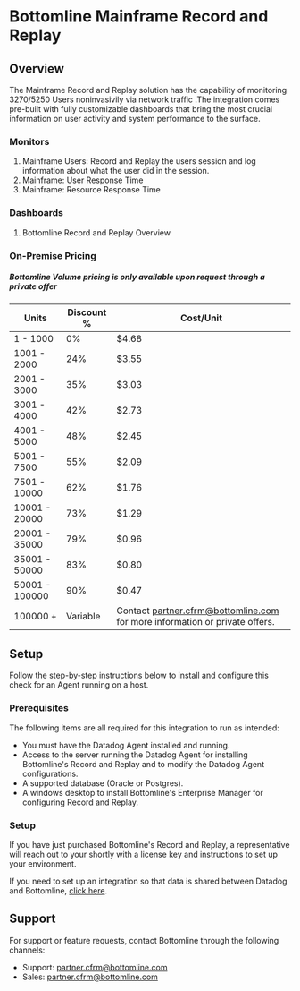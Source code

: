 # Bottomline Mainframe Record and Replay

## Overview

The Mainframe Record and Replay solution has the capability of monitoring 3270/5250 Users noninvasivily via network traffic .The integration comes pre-built with fully customizable dashboards that bring the most crucial information on user activity and system performance to the surface. 

### Monitors

1. Mainframe Users: Record and Replay the users session and log information about what the user did in the session.
2. Mainframe: User Response Time
3. Mainframe: Resource Response Time 

### Dashboards

1. Bottomline Record and Replay Overview

### On-Premise Pricing
##### *Bottomline Volume pricing is only available upon request through a private offer*
| Units | Discount % | Cost/Unit |
|---|---|---|
| 1 - 1000 | 0% | $4.68 |
| 1001 - 2000 | 24% | $3.55 |
| 2001 - 3000 | 35% | $3.03 |
| 3001 - 4000 | 42% | $2.73 |
| 4001 - 5000 | 48% | $2.45 |
| 5001 - 7500 | 55% | $2.09 |
| 7501 - 10000 | 62% | $1.76 |
| 10001 - 20000 | 73% | $1.29 |
| 20001 - 35000 | 79% | $0.96 |
| 35001 - 50000 | 83% | $0.80 |
| 50001 - 100000 | 90% | $0.47 |
| 100000 + | Variable | Contact [partner.cfrm@bottomline.com](mailto:partner.cfrm@bottomline.com) for more information or private offers.

## Setup

Follow the step-by-step instructions below to install and configure this check for an Agent running on a host. 

### Prerequisites

The following items are all required for this integration to run as intended:
  - You must have the Datadog Agent installed and running.
  - Access to the server running the Datadog Agent for installing Bottomline's Record and Replay and to modify the Datadog Agent configurations.
  - A supported database (Oracle or Postgres).
  - A windows desktop to install Bottomline's Enterprise Manager for configuring Record and Replay.


### Setup

If you have just purchased Bottomline's Record and Replay, a representative will reach out to your shortly with a license key and instructions to set up your environment.

If you need to set up an integration so that data is shared between Datadog and Bottomline, [click here](https://github.com/nbk96f1/datadog/tree/main/Documentation).

## Support
For support or feature requests, contact Bottomline through the following channels:

- Support: partner.cfrm@bottomline.com
- Sales: partner.cfrm@bottomline.com

[1]: https://www.bottomline.com/

